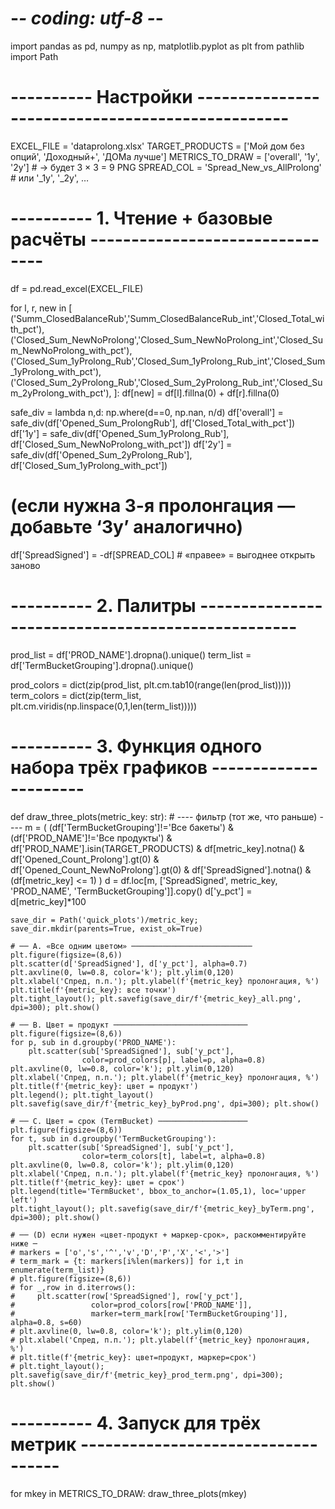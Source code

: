 # -*- coding: utf-8 -*-
import pandas as pd, numpy as np, matplotlib.pyplot as plt
from pathlib import Path

# ----------  Настройки  -------------------------------------------------
EXCEL_FILE       = 'dataprolong.xlsx'
TARGET_PRODUCTS  = ['Мой дом без опций', 'Доходный+', 'ДОМа лучше']
METRICS_TO_DRAW  = ['overall', '1y', '2y']            # → будет 3 × 3 = 9 PNG
SPREAD_COL       = 'Spread_New_vs_AllProlong'          # или '_1y', '_2y', …

# ---------- 1. Чтение + базовые расчёты --------------------------------
df = pd.read_excel(EXCEL_FILE)

for l, r, new in [
    ('Summ_ClosedBalanceRub','Summ_ClosedBalanceRub_int','Closed_Total_with_pct'),
    ('Closed_Sum_NewNoProlong','Closed_Sum_NewNoProlong_int','Closed_Sum_NewNoProlong_with_pct'),
    ('Closed_Sum_1yProlong_Rub','Closed_Sum_1yProlong_Rub_int','Closed_Sum_1yProlong_with_pct'),
    ('Closed_Sum_2yProlong_Rub','Closed_Sum_2yProlong_Rub_int','Closed_Sum_2yProlong_with_pct'),
]:
    df[new] = df[l].fillna(0) + df[r].fillna(0)

safe_div = lambda n,d: np.where(d==0, np.nan, n/d)
df['overall'] = safe_div(df['Opened_Sum_ProlongRub'],  df['Closed_Total_with_pct'])
df['1y']      = safe_div(df['Opened_Sum_1yProlong_Rub'], df['Closed_Sum_NewNoProlong_with_pct'])
df['2y']      = safe_div(df['Opened_Sum_2yProlong_Rub'], df['Closed_Sum_1yProlong_with_pct'])
# (если нужна 3-я пролонгация — добавьте ‘3y’ аналогично)

df['SpreadSigned'] = -df[SPREAD_COL]      # «правее» = выгоднее открыть заново

# ---------- 2. Палитры --------------------------------------------------
prod_list = df['PROD_NAME'].dropna().unique()
term_list = df['TermBucketGrouping'].dropna().unique()

prod_colors = dict(zip(prod_list, plt.cm.tab10(range(len(prod_list)))))
term_colors = dict(zip(term_list, plt.cm.viridis(np.linspace(0,1,len(term_list)))))

# ---------- 3. Функция одного набора трёх графиков ----------------------
def draw_three_plots(metric_key: str):
    # ---- фильтр (тот же, что раньше) ----
    m = (
        (df['TermBucketGrouping']!='Все бакеты') &
        (df['PROD_NAME']!='Все продукты') &
        df['PROD_NAME'].isin(TARGET_PRODUCTS) &
        df[metric_key].notna() &
        df['Opened_Count_Prolong'].gt(0) &
        df['Opened_Count_NewNoProlong'].gt(0) &
        df['SpreadSigned'].notna() &
        (df[metric_key] <= 1)
    )
    d = df.loc[m, ['SpreadSigned', metric_key, 'PROD_NAME', 'TermBucketGrouping']].copy()
    d['y_pct'] = d[metric_key]*100

    save_dir = Path('quick_plots')/metric_key; save_dir.mkdir(parents=True, exist_ok=True)

    # ── A. «Все одним цветом» ───────────────────────────
    plt.figure(figsize=(8,6))
    plt.scatter(d['SpreadSigned'], d['y_pct'], alpha=0.7)
    plt.axvline(0, lw=0.8, color='k'); plt.ylim(0,120)
    plt.xlabel('Спред, п.п.'); plt.ylabel(f'{metric_key} пролонгация, %')
    plt.title(f'{metric_key}: все точки')
    plt.tight_layout(); plt.savefig(save_dir/f'{metric_key}_all.png', dpi=300); plt.show()

    # ── B. Цвет = продукт ──────────────────────────────
    plt.figure(figsize=(8,6))
    for p, sub in d.groupby('PROD_NAME'):
        plt.scatter(sub['SpreadSigned'], sub['y_pct'],
                    color=prod_colors[p], label=p, alpha=0.8)
    plt.axvline(0, lw=0.8, color='k'); plt.ylim(0,120)
    plt.xlabel('Спред, п.п.'); plt.ylabel(f'{metric_key} пролонгация, %')
    plt.title(f'{metric_key}: цвет = продукт')
    plt.legend(); plt.tight_layout()
    plt.savefig(save_dir/f'{metric_key}_byProd.png', dpi=300); plt.show()

    # ── C. Цвет = срок (TermBucket) ────────────────────
    plt.figure(figsize=(8,6))
    for t, sub in d.groupby('TermBucketGrouping'):
        plt.scatter(sub['SpreadSigned'], sub['y_pct'],
                    color=term_colors[t], label=t, alpha=0.8)
    plt.axvline(0, lw=0.8, color='k'); plt.ylim(0,120)
    plt.xlabel('Спред, п.п.'); plt.ylabel(f'{metric_key} пролонгация, %')
    plt.title(f'{metric_key}: цвет = срок')
    plt.legend(title='TermBucket', bbox_to_anchor=(1.05,1), loc='upper left')
    plt.tight_layout(); plt.savefig(save_dir/f'{metric_key}_byTerm.png', dpi=300); plt.show()

    # ── (D) если нужен «цвет-продукт + маркер-срок», раскомментируйте ниже ─
    # markers = ['o','s','^','v','D','P','X','<','>']
    # term_mark = {t: markers[i%len(markers)] for i,t in enumerate(term_list)}
    # plt.figure(figsize=(8,6))
    # for _,row in d.iterrows():
    #     plt.scatter(row['SpreadSigned'], row['y_pct'],
    #                 color=prod_colors[row['PROD_NAME']],
    #                 marker=term_mark[row['TermBucketGrouping']], alpha=0.8, s=60)
    # plt.axvline(0, lw=0.8, color='k'); plt.ylim(0,120)
    # plt.xlabel('Спред, п.п.'); plt.ylabel(f'{metric_key} пролонгация, %')
    # plt.title(f'{metric_key}: цвет=продукт, маркер=срок')
    # plt.tight_layout(); plt.savefig(save_dir/f'{metric_key}_prod_term.png', dpi=300); plt.show()


# ---------- 4. Запуск для трёх метрик -----------------------------------
for mkey in METRICS_TO_DRAW:
    draw_three_plots(mkey)
